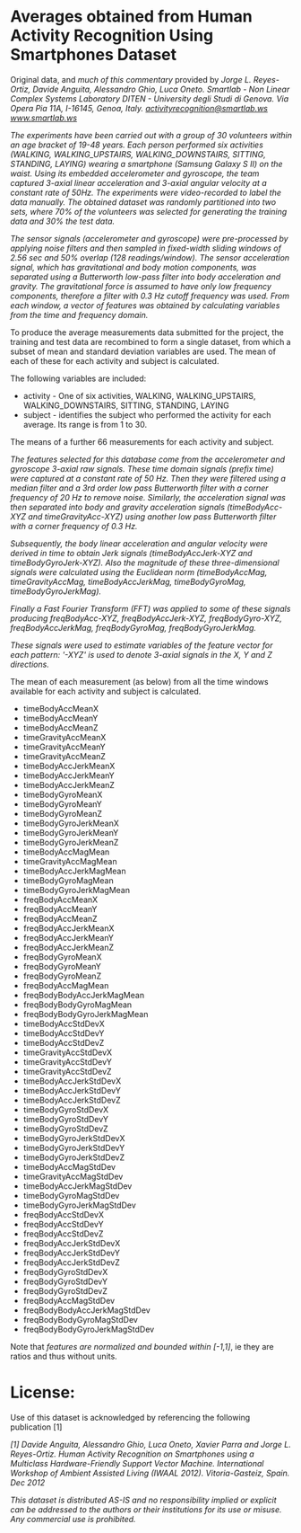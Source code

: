 # Averages obtained from Human Activity Recognition Using Smartphones Dataset

Original data, and *much of this commentary* provided by 
*Jorge L. Reyes-Ortiz, Davide Anguita, Alessandro Ghio, Luca Oneto.*
*Smartlab - Non Linear Complex Systems Laboratory*
*DITEN - University degli Studi di Genova.*
*Via Opera Pia 11A, I-16145, Genoa, Italy.*
*activityrecognition@smartlab.ws*
*www.smartlab.ws*

*The experiments have been carried out with a group of 30 volunteers within an age bracket of 19-48 years. Each person performed six activities (WALKING, WALKING_UPSTAIRS, WALKING_DOWNSTAIRS, SITTING, STANDING, LAYING) wearing a smartphone (Samsung Galaxy S II) on the waist. Using its embedded accelerometer and gyroscope, the team captured 3-axial linear acceleration and 3-axial angular velocity at a constant rate of 50Hz. The experiments were video-recorded to label the data manually. The obtained dataset was randomly partitioned into two sets, where 70% of the volunteers was selected for generating the training data and 30% the test data.*

*The sensor signals (accelerometer and gyroscope) were pre-processed by applying noise filters and then sampled in fixed-width sliding windows of 2.56 sec and 50% overlap (128 readings/window). The sensor acceleration signal, which has gravitational and body motion components, was separated using a Butterworth low-pass filter into body acceleration and gravity. The gravitational force is assumed to have only low frequency components, therefore a filter with 0.3 Hz cutoff frequency was used. From each window, a vector of features was obtained by calculating variables from the time and frequency domain.* 

To produce the average measurements data submitted for the project, the training and test data are recombined to form a single dataset, from which a subset of mean and standard deviation variables are used. The mean of each of these for each activity and subject is calculated. 

The following variables are included:

* activity - One of six activities, WALKING, WALKING_UPSTAIRS, WALKING_DOWNSTAIRS, SITTING, STANDING, LAYING
* subject - identifies the subject who performed the activity for each average. Its range is from 1 to 30. 

The means of a further 66 measurements for each activity and subject.

*The features selected for this database come from the accelerometer and gyroscope 3-axial raw signals. These time domain signals (prefix time) were captured at a constant rate of 50 Hz. Then they were filtered using a median filter and a 3rd order low pass Butterworth filter with a corner frequency of 20 Hz to remove noise. Similarly, the acceleration signal was then separated into body and gravity acceleration signals (timeBodyAcc-XYZ and timeGravityAcc-XYZ) using another low pass Butterworth filter with a corner frequency of 0.3 Hz.* 

*Subsequently, the body linear acceleration and angular velocity were derived in time to obtain Jerk signals (timeBodyAccJerk-XYZ and timeBodyGyroJerk-XYZ). Also the magnitude of these three-dimensional signals were calculated using the Euclidean norm (timeBodyAccMag, timeGravityAccMag, timeBodyAccJerkMag, timeBodyGyroMag, timeBodyGyroJerkMag).* 

*Finally a Fast Fourier Transform (FFT) was applied to some of these signals producing freqBodyAcc-XYZ, freqBodyAccJerk-XYZ, freqBodyGyro-XYZ, freqBodyAccJerkMag, freqBodyGyroMag, freqBodyGyroJerkMag.*

*These signals were used to estimate variables of the feature vector for each pattern: '-XYZ' is used to denote 3-axial signals in the X, Y and Z directions.*

The mean of each measurement (as below) from all the time windows available for each activity and subject is calculated.

* timeBodyAccMeanX
* timeBodyAccMeanY
* timeBodyAccMeanZ
* timeGravityAccMeanX
* timeGravityAccMeanY
* timeGravityAccMeanZ
* timeBodyAccJerkMeanX
* timeBodyAccJerkMeanY
* timeBodyAccJerkMeanZ
* timeBodyGyroMeanX
* timeBodyGyroMeanY
* timeBodyGyroMeanZ
* timeBodyGyroJerkMeanX
* timeBodyGyroJerkMeanY
* timeBodyGyroJerkMeanZ
* timeBodyAccMagMean
* timeGravityAccMagMean
* timeBodyAccJerkMagMean
* timeBodyGyroMagMean
* timeBodyGyroJerkMagMean
* freqBodyAccMeanX
* freqBodyAccMeanY
* freqBodyAccMeanZ
* freqBodyAccJerkMeanX
* freqBodyAccJerkMeanY
* freqBodyAccJerkMeanZ
* freqBodyGyroMeanX
* freqBodyGyroMeanY
* freqBodyGyroMeanZ
* freqBodyAccMagMean
* freqBodyBodyAccJerkMagMean
* freqBodyBodyGyroMagMean
* freqBodyBodyGyroJerkMagMean
* timeBodyAccStdDevX
* timeBodyAccStdDevY
* timeBodyAccStdDevZ
* timeGravityAccStdDevX
* timeGravityAccStdDevY
* timeGravityAccStdDevZ
* timeBodyAccJerkStdDevX
* timeBodyAccJerkStdDevY
* timeBodyAccJerkStdDevZ
* timeBodyGyroStdDevX
* timeBodyGyroStdDevY
* timeBodyGyroStdDevZ
* timeBodyGyroJerkStdDevX
* timeBodyGyroJerkStdDevY
* timeBodyGyroJerkStdDevZ
* timeBodyAccMagStdDev
* timeGravityAccMagStdDev
* timeBodyAccJerkMagStdDev
* timeBodyGyroMagStdDev
* timeBodyGyroJerkMagStdDev
* freqBodyAccStdDevX
* freqBodyAccStdDevY
* freqBodyAccStdDevZ
* freqBodyAccJerkStdDevX
* freqBodyAccJerkStdDevY
* freqBodyAccJerkStdDevZ
* freqBodyGyroStdDevX
* freqBodyGyroStdDevY
* freqBodyGyroStdDevZ
* freqBodyAccMagStdDev
* freqBodyBodyAccJerkMagStdDev
* freqBodyBodyGyroMagStdDev
* freqBodyBodyGyroJerkMagStdDev

Note that *features are normalized and bounded within [-1,1]*, ie they are ratios and thus without units.

License:
========
Use of this dataset is acknowledged by referencing the following publication [1] 

*[1] Davide Anguita, Alessandro Ghio, Luca Oneto, Xavier Parra and Jorge L. Reyes-Ortiz. Human Activity Recognition on Smartphones using a Multiclass Hardware-Friendly Support Vector Machine. International Workshop of Ambient Assisted Living (IWAAL 2012). Vitoria-Gasteiz, Spain. Dec 2012*

*This dataset is distributed AS-IS and no responsibility implied or explicit can be addressed to the authors or their institutions for its use or misuse. Any commercial use is prohibited.*
